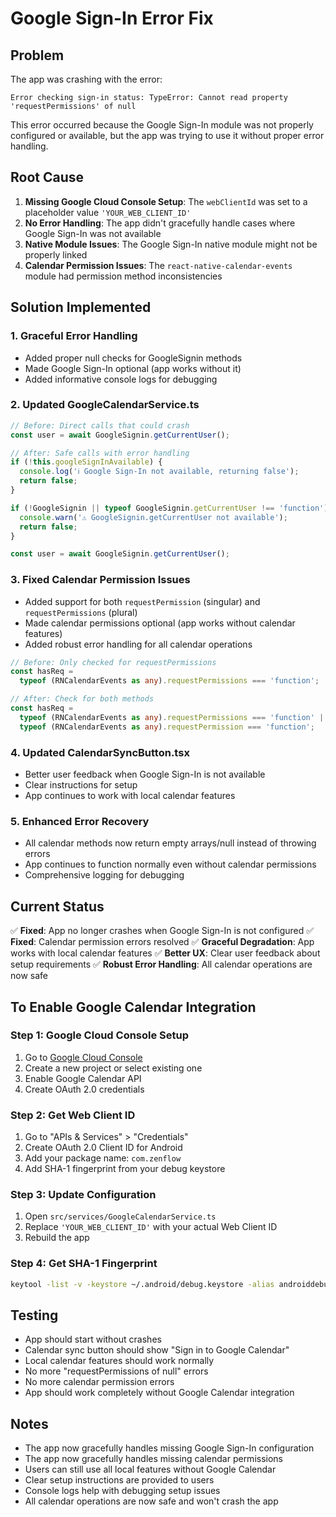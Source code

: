# Google Sign-In Error Fix

## Problem

The app was crashing with the error:

```
Error checking sign-in status: TypeError: Cannot read property 'requestPermissions' of null
```

This error occurred because the Google Sign-In module was not properly configured or available, but the app was trying to use it without proper error handling.

## Root Cause

1. **Missing Google Cloud Console Setup**: The `webClientId` was set to a placeholder value `'YOUR_WEB_CLIENT_ID'`
2. **No Error Handling**: The app didn't gracefully handle cases where Google Sign-In was not available
3. **Native Module Issues**: The Google Sign-In native module might not be properly linked
4. **Calendar Permission Issues**: The `react-native-calendar-events` module had permission method inconsistencies

## Solution Implemented

### 1. Graceful Error Handling

- Added proper null checks for GoogleSignin methods
- Made Google Sign-In optional (app works without it)
- Added informative console logs for debugging

### 2. Updated GoogleCalendarService.ts

```typescript
// Before: Direct calls that could crash
const user = await GoogleSignin.getCurrentUser();

// After: Safe calls with error handling
if (!this.googleSignInAvailable) {
  console.log('ℹ️ Google Sign-In not available, returning false');
  return false;
}

if (!GoogleSignin || typeof GoogleSignin.getCurrentUser !== 'function') {
  console.warn('⚠️ GoogleSignin.getCurrentUser not available');
  return false;
}

const user = await GoogleSignin.getCurrentUser();
```

### 3. Fixed Calendar Permission Issues

- Added support for both `requestPermission` (singular) and `requestPermissions` (plural)
- Made calendar permissions optional (app works without calendar features)
- Added robust error handling for all calendar operations

```typescript
// Before: Only checked for requestPermissions
const hasReq =
  typeof (RNCalendarEvents as any).requestPermissions === 'function';

// After: Check for both methods
const hasReq =
  typeof (RNCalendarEvents as any).requestPermissions === 'function' ||
  typeof (RNCalendarEvents as any).requestPermission === 'function';
```

### 4. Updated CalendarSyncButton.tsx

- Better user feedback when Google Sign-In is not available
- Clear instructions for setup
- App continues to work with local calendar features

### 5. Enhanced Error Recovery

- All calendar methods now return empty arrays/null instead of throwing errors
- App continues to function normally even without calendar permissions
- Comprehensive logging for debugging

## Current Status

✅ **Fixed**: App no longer crashes when Google Sign-In is not configured
✅ **Fixed**: Calendar permission errors resolved
✅ **Graceful Degradation**: App works with local calendar features
✅ **Better UX**: Clear user feedback about setup requirements
✅ **Robust Error Handling**: All calendar operations are now safe

## To Enable Google Calendar Integration

### Step 1: Google Cloud Console Setup

1. Go to [Google Cloud Console](https://console.cloud.google.com/)
2. Create a new project or select existing one
3. Enable Google Calendar API
4. Create OAuth 2.0 credentials

### Step 2: Get Web Client ID

1. Go to "APIs & Services" > "Credentials"
2. Create OAuth 2.0 Client ID for Android
3. Add your package name: `com.zenflow`
4. Add SHA-1 fingerprint from your debug keystore

### Step 3: Update Configuration

1. Open `src/services/GoogleCalendarService.ts`
2. Replace `'YOUR_WEB_CLIENT_ID'` with your actual Web Client ID
3. Rebuild the app

### Step 4: Get SHA-1 Fingerprint

```bash
keytool -list -v -keystore ~/.android/debug.keystore -alias androiddebugkey -storepass android -keypass android
```

## Testing

- App should start without crashes
- Calendar sync button should show "Sign in to Google Calendar"
- Local calendar features should work normally
- No more "requestPermissions of null" errors
- No more calendar permission errors
- App should work completely without Google Calendar integration

## Notes

- The app now gracefully handles missing Google Sign-In configuration
- The app now gracefully handles missing calendar permissions
- Users can still use all local features without Google Calendar
- Clear setup instructions are provided to users
- Console logs help with debugging setup issues
- All calendar operations are now safe and won't crash the app
